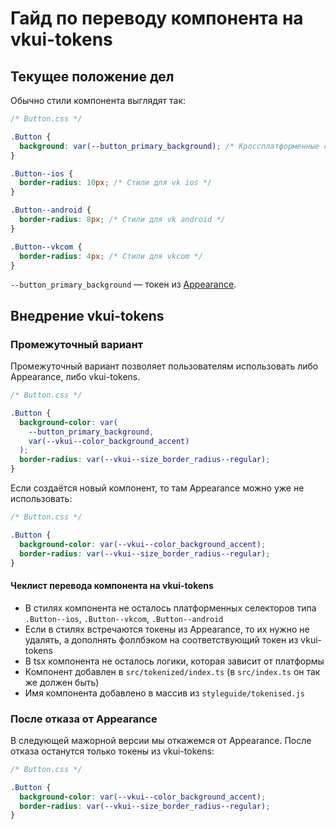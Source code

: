 # Гайд по переводу компонента на vkui-tokens

## Текущее положение дел

Обычно стили компонента выглядят так:

```css
/* Button.css */

.Button {
  background: var(--button_primary_background); /* Кроссплатформенные стили */
}

.Button--ios {
  border-radius: 10px; /* Стили для vk ios */
}

.Button--android {
  border-radius: 8px; /* Стили для vk android */
}

.Button--vkcom {
  border-radius: 4px; /* Стили для vkcom */
}
```

`--button_primary_background` — токен из [Appearance](https://github.com/VKCOM/Appearance).

## Внедрение vkui-tokens

### Промежуточный вариант

Промежуточный вариант позволяет пользователям использовать либо Appearance, либо vkui-tokens.

```css
/* Button.css */

.Button {
  background-color: var(
    --button_primary_background,
    var(--vkui--color_background_accent)
  );
  border-radius: var(--vkui--size_border_radius--regular);
}
```

Если создаётся новый компонент, то там Appearance можно уже не использовать:

```css
/* Button.css */

.Button {
  background-color: var(--vkui--color_background_accent);
  border-radius: var(--vkui--size_border_radius--regular);
}
```

#### Чеклист перевода компонента на vkui-tokens

- В стилях компонента не осталось платформенных селекторов типа `.Button--ios`, `.Button--vkcom`, `.Button--android`
- Если в стилях встречаются токены из Appearance, то их нужно не удалять, а дополнять фоллбэком на соответствующий токен из vkui-tokens
- В tsx компонента не осталось логики, которая зависит от платформы
- Компонент добавлен в `src/tokenized/index.ts` (в `src/index.ts` он так же должен быть)
- Имя компонента добавлено в массив из `styleguide/tokenised.js`

### После отказа от Appearance

В следующей мажорной версии мы откажемся от Appearance. После отказа останутся только токены из vkui-tokens:

```css
/* Button.css */

.Button {
  background-color: var(--vkui--color_background_accent);
  border-radius: var(--vkui--size_border_radius--regular);
}
```
